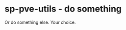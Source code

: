 <!--
SPDX-FileCopyrightText: StorPool <support@storpool.com>
SPDX-License-Identifier: BSD-2-Clause
-->

# sp-pve-utils - do something

Or do something else.
Your choice.
